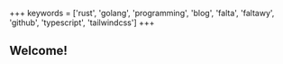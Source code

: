 +++
keywords = ['rust', 'golang', 'programming', 'blog', 'falta', 'faltawy', 'github', 'typescript', 'tailwindcss']
+++
## Welcome!
